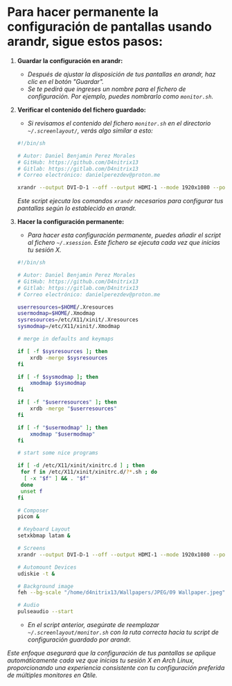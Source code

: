 <!-- Autor: Daniel Benjamin Perez Morales -->
<!-- GitHub: https://github.com/D4nitrix13 -->
<!-- Gitlab: https://gitlab.com/D4nitrix13 -->
<!-- Correo electrónico: danielperezdev@proton.me -->

# **Para hacer permanente la configuración de pantallas usando arandr, sigue estos pasos:**

1. **Guardar la configuración en arandr:**
   - *Después de ajustar la disposición de tus pantallas en arandr, haz clic en el botón "Guardar".*
   - *Se te pedirá que ingreses un nombre para el fichero de configuración. Por ejemplo, puedes nombrarlo como `monitor.sh`.*

2. **Verificar el contenido del fichero guardado:**
   - *Si revisamos el contenido del fichero `monitor.sh` en el directorio `~/.screenlayout/`, verás algo similar a esto:*

   ```bash
   #!/bin/sh
   
   # Autor: Daniel Benjamin Perez Morales
   # GitHub: https://github.com/D4nitrix13
   # Gitlab: https://gitlab.com/D4nitrix13
   # Correo electrónico: danielperezdev@proton.me 

   xrandr --output DVI-D-1 --off --output HDMI-1 --mode 1920x1080 --pos 0x0 --rotate normal --output DP-1 --off --output HDMI-2 --off
   ```

   *Este script ejecuta los comandos `xrandr` necesarios para configurar tus pantallas según lo establecido en arandr.*

3. **Hacer la configuración permanente:**
   - *Para hacer esta configuración permanente, puedes añadir el script al fichero `~/.xsession`. Este fichero se ejecuta cada vez que inicias tu sesión X.*

    ```bash
    #!/bin/sh
    
    # Autor: Daniel Benjamin Perez Morales
    # GitHub: https://github.com/D4nitrix13
    # Gitlab: https://gitlab.com/D4nitrix13
    # Correo electrónico: danielperezdev@proton.me 
    
    userresources=$HOME/.Xresources
    usermodmap=$HOME/.Xmodmap
    sysresources=/etc/X11/xinit/.Xresources
    sysmodmap=/etc/X11/xinit/.Xmodmap
    
    # merge in defaults and keymaps
    
    if [ -f $sysresources ]; then
        xrdb -merge $sysresources
    fi
    
    if [ -f $sysmodmap ]; then
        xmodmap $sysmodmap
    fi
    
    if [ -f "$userresources" ]; then
        xrdb -merge "$userresources"
    fi
    
    if [ -f "$usermodmap" ]; then
        xmodmap "$usermodmap"
    fi
    
    # start some nice programs
    
    if [ -d /etc/X11/xinit/xinitrc.d ] ; then
     for f in /etc/X11/xinit/xinitrc.d/?*.sh ; do
      [ -x "$f" ] && . "$f"
     done
     unset f
    fi
    
    # Composer
    picom &
    
    # Keyboard Layout
    setxkbmap latam &
    
    # Screens
    xrandr --output DVI-D-1 --off --output HDMI-1 --mode 1920x1080 --pos 0x0 --rotate normal --output DP-1 --off --output HDMI-2 --off
    
    # Automount Devices
    udiskie -t &
    
    # Background image
    feh --bg-scale "/home/d4nitrix13/Wallpapers/JPEG/09 Wallpaper.jpeg"
    
    # Audio
    pulseaudio --start
    ```

   - *En el script anterior, asegúrate de reemplazar `~/.screenlayout/monitor.sh` con la ruta correcta hacia tu script de configuración guardado por arandr.*

*Este enfoque asegurará que la configuración de tus pantallas se aplique automáticamente cada vez que inicias tu sesión X en Arch Linux, proporcionando una experiencia consistente con tu configuración preferida de múltiples monitores en Qtile.*
